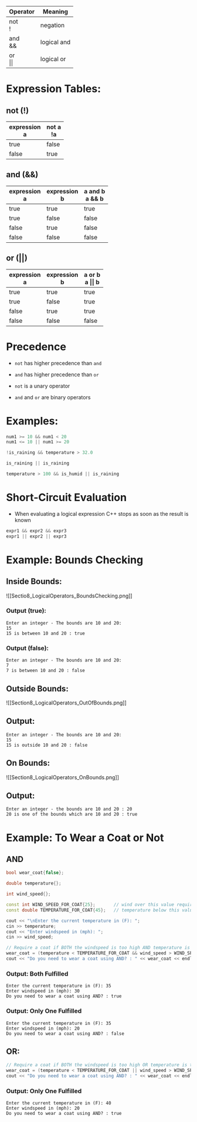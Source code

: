 

| Operator   | Meaning     |
| ---------- | ----------- |
| not<br>!   | negation    |
| and<br>&&  | logical and |
| or<br>\|\| | logical or  |
# Expression Tables:
## not (!)

| expression<br>        a | not a<br>   !a |
| ----------------------- | -------------- |
| true                    | false          |
| false                   | true           |
## and (&&)

| expression<br>        a | expression<br>        b | a and b<br>a && b |
| ----------------------- | ----------------------- | ----------------- |
| true                    | true                    | true              |
| true                    | false                   | false             |
| false                   | true                    | false             |
| false                   | false                   | false             |

## or (||)

| expression<br>        a | expression<br>        b | a or b<br>a \|\| b |
| ----------------------- | ----------------------- | ------------------ |
| true                    | true                    | true               |
| true                    | false                   | true               |
| false                   | true                    | true               |
| false                   | false                   | false              |
# Precedence

- `not` has higher precedence than `and`
- `and` has higher precedence than `or`

- `not` is a unary operator
- `and` and `or` are binary operators

# Examples:

```cpp
num1 >= 10 && num1 < 20
num1 <= 10 || num1 >= 20

!is_raining && temperature > 32.0

is_raining || is_raining

temperature > 100 && is_humid || is_raining
```

# Short-Circuit Evaluation

- When evaluating a logical expression C++ stops as soon as the result is known

```cpp
expr1 && expr2 && expr3
expr1 || expr2 || expr3
```

# Example: Bounds Checking
## Inside Bounds:
![[Sectio8_LogicalOperators_BoundsChecking.png]]

### Output (true):

```
Enter an integer - The bounds are 10 and 20:
15
15 is between 10 and 20 : true
```

### Output (false):

```
Enter an integer - The bounds are 10 and 20:
7
7 is between 10 and 20 : false
```

## Outside Bounds:

![[Section8_LogicalOperators_OutOfBounds.png]]

## Output:

```
Enter an integer - The bounds are 10 and 20:
15
15 is outside 10 and 20 : false
```

## On Bounds:

![[Section8_LogicalOperators_OnBounds.png]]

## Output:

```
Enter an integer - the bounds are 10 and 20 : 20
20 is one of the bounds which are 10 and 20 : true
```

# Example: To Wear a Coat or Not

## AND

```cpp
bool wear_coat{false};

double temperature{};

int wind_speed{};

const int WIND_SPEED_FOR_COAT{25};       // wind over this value requires a coat
const double TEMPERATURE_FOR_COAT{45};   // temperature below this value requires a coat

cout << "\nEnter the current temperature in (F): ";
cin >> temperature;
cout << "Enter windspeed in (mph): ";
cin >> wind_speed;

// Require a coat if BOTH the windspeed is too high AND temperature is too low
wear_coat = (temperature < TEMPERATURE_FOR_COAT && wind_speed > WIND_SPEED_FOR_COAT);
cout << "Do you need to wear a coat using AND? : " << wear_coat << endl;
```

### Output: Both Fulfilled

```
Enter the current temperature in (F): 35
Enter windspeed in (mph): 30
Do you need to wear a coat using AND? : true
```

### Output: Only One Fulfilled

```
Enter the current temperature in (F): 35
Enter windspeed in (mph): 20
Do you need to wear a coat using AND? : false
```

## OR:

```cpp
// Require a coat if BOTH the windspeed is too high OR temperature is too low
wear_coat = (temperature < TEMPERATURE_FOR_COAT || wind_speed > WIND_SPEED_FOR_COAT);
cout << "Do you need to wear a coat using AND? : " << wear_coat << endl;
```

### Output: Only One Fulfilled

```
Enter the current temperature in (F): 40
Enter windspeed in (mph): 20
Do you need to wear a coat using AND? : true
```

